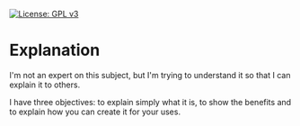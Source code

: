 [![License: GPL v3](https://img.shields.io/badge/License-GPLv3-blue.svg)](https://www.gnu.org/licenses/gpl-3.0)

# Explanation
I'm not an expert on this subject, but I'm trying to understand it so that I can explain it to others.

I have three objectives: to explain simply what it is, to show the benefits and to explain how you can create it for your uses.
